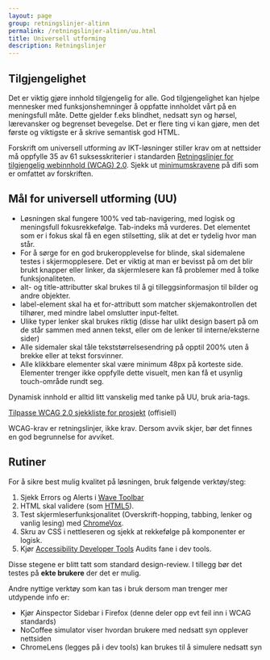 ```yaml
---
layout: page
group: retningslinjer-altinn
permalink: /retningslinjer-altinn/uu.html
title: Universell utforming
description: Retningslinjer
---
```


## Tilgjengelighet

Det er viktig gjøre innhold tilgjengelig for alle. God tilgjengelighet kan hjelpe mennesker med funksjonshemninger å oppfatte innholdet vårt på en meningsfull måte. Dette gjelder f.eks blindhet, nedsatt syn og hørsel, lærevansker og begrenset bevegelse. Det er flere ting vi kan gjøre, men det første og viktigste er å skrive semantisk god HTML.

Forskrift om universell utforming av IKT-løsninger stiller krav om at nettsider må oppfylle 35 av 61 suksesskriterier i standarden [Retningslinjer for tilgjengelig webinnhold (WCAG) 2.0](https://www.w3.org/Translations/WCAG20-no/). Sjekk ut [minimumskravene](https://uu.difi.no/krav-og-regelverk/wcag-20-standarden/) på difi som er omfattet av forskriften.

## Mål for universell utforming (UU)

- Løsningen skal fungere 100% ved tab-navigering, med logisk og meningsfull fokusrekkefølge.  Tab-indeks må vurderes. Det elementet som er i fokus skal få en egen stilsetting, slik at det er tydelig hvor man står.
- For å sørge for en god brukeropplevelse for blinde, skal sidemalene testes i skjermopplesere. Det er viktig at man er bevisst på om det blir brukt knapper eller linker, da skjermlesere kan få problemer med å tolke funksjonaliteten.
- alt- og title-attributter skal brukes til å gi tilleggsinformasjon til bilder og andre objekter.
- label-element skal ha et for-attributt som matcher skjemakontrollen det tilhører, med mindre label omslutter input-feltet.
- Ulike typer lenker skal brukes riktig (disse har ulikt design basert på om de står sammen med annen tekst, eller om de lenker til interne/eksterne sider)
- Alle sidemaler skal tåle tekststørrelsesendring på opptil 200% uten å brekke eller at tekst forsvinner.
- Alle klikkbare elementer skal være minimum 48px på korteste side. Elementer trenger ikke oppfylle dette visuelt, men kan få et usynlig touch-område rundt seg.

Dynamisk innhold er alltid litt vanskelig med tanke på UU, bruk aria-tags.

[Tilpasse WCAG 2.0 sjekkliste for prosjekt](https://www.w3.org/WAI/WCAG20/quickref/) (offisiell)

WCAG-krav er retningslinjer, ikke krav. Dersom avvik skjer, bør det finnes en god begrunnelse for avviket.

## Rutiner
For å sikre best mulig kvalitet på løsningen, bruk følgende verktøy/steg:

1. Sjekk Errors og Alerts i [Wave Toolbar](http://wave.webaim.org/extension/)
2. HTML skal validere (som [HTML5](https://html5.validator.nu/)).
3. Test skjermleserfunksjonalitet (Overskrift-hopping, tabbing, lenker og vanlig lesing)
 med [ChromeVox](https://chrome.google.com/webstore/detail/chromevox/kgejglhpjiefppelpmljglcjbhoiplfn).
3. Skru av CSS i nettleseren og sjekk at rekkefølge på komponenter er logisk.
4. Kjør [Accessibility Developer Tools](https://chrome.google.com/webstore/detail/accessibility-developer-t/fpkknkljclfencbdbgkenhalefipecmb) Audits fane i dev tools.


Disse stegene er blitt tatt som standard design-review. I tillegg bør det testes på **ekte brukere** der det er mulig.

Andre nyttige verktøy som kan tas i bruk dersom man trenger mer utdypende info er:

- Kjør Ainspector Sidebar i Firefox (denne deler opp evt feil inn i WCAG standards)
- NoCoffee simulator viser hvordan brukere med nedsatt syn opplever nettsiden
- ChromeLens (legges på i dev tools) kan brukes til å simulere nedsatt syn
